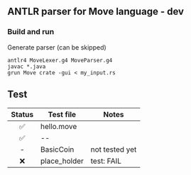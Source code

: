 ## ANTLR parser for Move language - dev




### Build and run

Generate parser (can be skipped)
```shell
antlr4 MoveLexer.g4 MoveParser.g4
javac *.java
grun Move crate -gui < my_input.rs
```



## Test


| Status | Test file     | Notes                                                                       |
| :-: | --------------------- | --------------------------------------------------------------- |
| ✅  | hello.move         |                                                                             |
| ✅  | -- |                                                                             |
| - | BasicCoin | not tested yet |
| ❌  | place_holder            | test: FAIL                                                                  |
